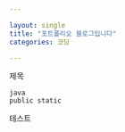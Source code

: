 ```yaml
---

layout: single
title: "포트폴리오 블로그입니다"
categories: 코딩

---
```



제목





```
java
public static 
```

테스트